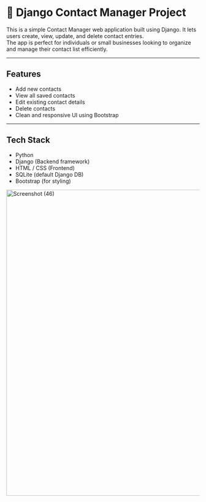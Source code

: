 
# 📇 Django Contact Manager Project

This is a simple Contact Manager web application built using Django. It lets users create, view, update, and delete contact entries.  
The app is perfect for individuals or small businesses looking to organize and manage their contact list efficiently.

---

## Features

- Add new contacts  
- View all saved contacts  
- Edit existing contact details  
- Delete contacts  
- Clean and responsive UI using Bootstrap

---

## Tech Stack

- Python  
- Django (Backend framework)  
- HTML / CSS (Frontend)  
- SQLite (default Django DB)  
- Bootstrap (for styling)

<img width="1807" height="798" alt="Screenshot (46)" src="https://github.com/user-attachments/assets/9792a88e-0470-4425-8fce-262e46a729b3" />
